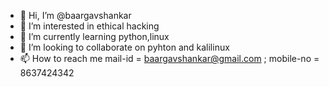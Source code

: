 - 👋 Hi, I’m @baargavshankar
- 👀 I’m interested in ethical hacking
- 🌱 I’m currently learning python,linux
- 💞️ I’m looking to collaborate on pyhton and kalilinux
- 📫 How to reach me  mail-id = baargavshankar@gmail.com ; mobile-no = 8637424342

<!---
baargavshankar/baargavshankar is a ✨ special ✨ repository because its `README.md` (this file) appears on your GitHub profile.
You can click the Preview link to take a look at your changes.
--->
